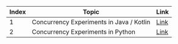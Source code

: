 | Index  | Topic  | Link  |
|---|---|---|
| 1  | Concurrency Experiments in Java / Kotlin  | [Link](./Java-Kotlin/index.md)  |
| 2  | Concurrency Experiments in Python  | [Link](./Python/Concurrency/index.md)  |